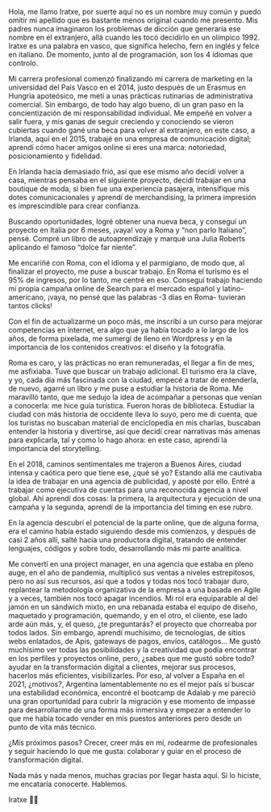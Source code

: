 Hola, me llamo Iratxe, por suerte aquí no es un nombre muy común y puedo omitir mi apellido que es bastante menos original cuando me presento.
Mis padres nunca imaginaron los problemas de dicción que generaría ese nombre en el extranjero, allá cuando les tocó decidirlo en un olímpico 1992.
Iratxe es una palabra en vasco, que significa helecho, fern en inglés y felce en italiano. 
De momento, junto al de programación, son los 4 idiomas que controlo.

Mi carrera profesional comenzó finalizando mi carrera de marketing en la universidad del País Vasco en el 2014, justo después de un Erasmus en Hungria apoteósico, me metí a unas prácticas rutinarias de administrativa comercial.
Sin embargo, de todo hay algo bueno, di un gran paso en la concientización de mi responsabilidad individual.
Me empeñé en volver a salir fuera,  y mis ganas de seguir creciendo y conociendo se vieron cubiertas cuando gané una beca para volver al extranjero, en este caso, a Irlanda,  aquí en el 2015, trabajé en una empresa de comunicación digital; aprendí cómo hacer amigos online si eres una marca: notoriedad,  posicionamiento y fidelidad.

En Irlanda hacia demasiado frió, así que ese mismo año decidí volver a casa, mientras pensaba en el siguiente proyecto, decidí trabajar en una boutique de moda, si bien fue una experiencia pasajera, intensifique mis dotes comunicacionales y aprendí de merchandising, la primera impresión es imprescindible para crear confianza.

Buscando oportunidades, logré obtener una nueva beca, y conseguí un proyecto en Italia por 6 meses, ¡vaya! voy a Roma y “non parlo Italiano”, pensé. Compré un libro de autoaprendizaje y marqué una Julia Roberts aplicando el famoso “dolce far niente”.

Me encariñé con Roma, con el idioma y el parmigiano, de modo que, al finalizar el proyecto, me puse a buscar trabajo. En Roma el turismo es el 95% de ingresos, por lo tanto, me centré en eso. Conseguí trabajo haciendo mi propia campaña online de Search para el mercado español y latino-americano, ¡vaya, no pensé que las palabras -3 días en Roma- tuvieran tantos clicks!

Con el fin de actualizarme un poco más, me inscribí a un curso para mejorar competencias en internet, era algo que ya había tocado a lo largo de los años, de forma pixelada, me sumergí de lleno en Wordpress y en la importancia de los contenidos creativos: el diseño y la fotografía.

Roma es caro, y las prácticas no eran remuneradas, el llegar a fin de mes, me asfixiaba. Tuve que buscar un trabajo adicional. El turismo era la clave, y yo, cada día más fascinada con la ciudad, empecé a tratar de entenderla, de nuevo, agarré un libro y me puse a estudiar la historia de Roma. Me maravilló tanto, que me sedujo la idea de acompañar a personas que venían a conocerla: me hice guía turística. Fueron horas de biblioteca. Estudiar la ciudad con más historia de occidente lleva lo suyo, pero me di cuenta, que los turistas no buscaban material de enciclopedia en mis charlas, buscaban entender la historia y divertirse, así que decidí crear narrativas más amenas para explicarla, tal y como lo hago ahora: en este caso, aprendí la importancia del storytelling. 

En el 2018, caminos sentimentales me trajeron a Buenos Aires, ciudad intensa y caótica pero que tiene ese, ¿qué sé yo?
Estando allá me cautivaba la idea de trabajar en una agencia de publicidad, y aposté por ello. Entré a trabajar como ejecutiva de cuentas para una reconocida agencia a nivel global. Ahí aprendí dos cosas: la primera, la arquitectura y ejecución de una campaña y la segunda, aprendí de la importancia del timing en ese rubro.

En la agencia descubrí el potencial de la parte online, que de alguna forma, era el camino había estado siguiendo desde mis comienzos, y después de casi 2 años allí, salté hacia una productora digital, tratando de entender lenguajes, códigos y sobre todo, desarrollando más mi parte analítica.

Me convertí en una project manager, en una agencia que estaba en pleno auge, en el año de pandemia, multiplicó sus ventas a niveles estrepitosos, pero no así sus recursos, así que a todos y todas nos tocó trabajar duro, replantear la metodología organizativa de la empresa a una basada en Agile y a veces, también nos tocó apagar incendios. Mi rol era equiparable al del jamón en un sándwich mixto, en una rebanada estaba el equipo de diseño, maquetado y programación,  quemando, y en el otro, el cliente, ese lado arde aún más, y, el queso, ¿te preguntarás? el proyecto que chorreaba por todos lados. Sin embargo, aprendí muchísimo, de tecnologías, de sitios webs enlatados, de Apis, gateways de pagos, envíos, catálogos…
Me gustó muchísimo ver todas las posibilidades y la creatividad que podía encontrar en los perfiles y proyectos online, pero, ¿sabes que me gustó sobre todo? ayudar en la transformación digital a clientes, mejorar sus procesos, hacerlos más eficientes,  visibilizarles.
Por eso, al volver a España en el 2021, ¿motivos?, Argentina lamentablemente no es el mejor país si buscar una estabilidad económica, encontré el bootcamp de Adalab y me pareció una gran oportunidad para cubrir la migración y ese momento de impasse para desarrollarme de una forma más inmersiva y empezar a entender lo que me había tocado vender en mis puestos anteriores pero desde un punto de vita más técnico.

¿Mis próximos pasos? Crecer, creer más en mí, rodearme de profesionales y seguir haciendo lo que me gusta: colaborar y guiar en el proceso de transformación digital.

Nada más y nada menos, muchas gracias por llegar hasta aquí. Si lo hiciste, me encataría conocerte. Hablemos.

Iratxe 👩‍💻
